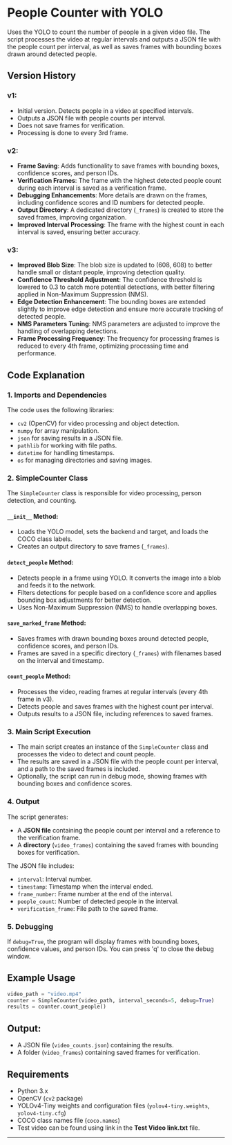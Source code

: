 # People Counter with YOLO

Uses the YOLO to count the number of people in a given video file. The script processes the video at regular intervals and outputs a JSON file with the people count per interval, as well as saves frames with bounding boxes drawn around detected people.

## Version History

### v1:

- Initial version. Detects people in a video at specified intervals.
- Outputs a JSON file with people counts per interval.
- Does not save frames for verification.
- Processing is done to every 3rd frame.

### v2:

- **Frame Saving**: Adds functionality to save frames with bounding boxes, confidence scores, and person IDs.
- **Verification Frames**: The frame with the highest detected people count during each interval is saved as a verification frame.
- **Debugging Enhancements**: More details are drawn on the frames, including confidence scores and ID numbers for detected people.
- **Output Directory**: A dedicated directory (`_frames`) is created to store the saved frames, improving organization.
- **Improved Interval Processing**: The frame with the highest count in each interval is saved, ensuring better accuracy.

### v3:

- **Improved Blob Size**: The blob size is updated to (608, 608) to better handle small or distant people, improving detection quality.
- **Confidence Threshold Adjustment**: The confidence threshold is lowered to 0.3 to catch more potential detections, with better filtering applied in Non-Maximum Suppression (NMS).
- **Edge Detection Enhancement**: The bounding boxes are extended slightly to improve edge detection and ensure more accurate tracking of detected people.
- **NMS Parameters Tuning**: NMS parameters are adjusted to improve the handling of overlapping detections.
- **Frame Processing Frequency**: The frequency for processing frames is reduced to every 4th frame, optimizing processing time and performance.

## Code Explanation

### 1. **Imports and Dependencies**

The code uses the following libraries:

- `cv2` (OpenCV) for video processing and object detection.
- `numpy` for array manipulation.
- `json` for saving results in a JSON file.
- `pathlib` for working with file paths.
- `datetime` for handling timestamps.
- `os` for managing directories and saving images.

### 2. **SimpleCounter Class**

The `SimpleCounter` class is responsible for video processing, person detection, and counting.

#### `__init__` Method:

- Loads the YOLO model, sets the backend and target, and loads the COCO class labels.
- Creates an output directory to save frames (`_frames`).

#### `detect_people` Method:

- Detects people in a frame using YOLO. It converts the image into a blob and feeds it to the network.
- Filters detections for people based on a confidence score and applies bounding box adjustments for better detection.
- Uses Non-Maximum Suppression (NMS) to handle overlapping boxes.

#### `save_marked_frame` Method:

- Saves frames with drawn bounding boxes around detected people, confidence scores, and person IDs.
- Frames are saved in a specific directory (`_frames`) with filenames based on the interval and timestamp.

#### `count_people` Method:

- Processes the video, reading frames at regular intervals (every 4th frame in v3).
- Detects people and saves frames with the highest count per interval.
- Outputs results to a JSON file, including references to saved frames.

### 3. **Main Script Execution**

- The main script creates an instance of the `SimpleCounter` class and processes the video to detect and count people.
- The results are saved in a JSON file with the people count per interval, and a path to the saved frames is included.
- Optionally, the script can run in debug mode, showing frames with bounding boxes and confidence scores.

### 4. **Output**

The script generates:

- A **JSON file** containing the people count per interval and a reference to the verification frame.
- A **directory** (`video_frames`) containing the saved frames with bounding boxes for verification.

The JSON file includes:

- `interval`: Interval number.
- `timestamp`: Timestamp when the interval ended.
- `frame_number`: Frame number at the end of the interval.
- `people_count`: Number of detected people in the interval.
- `verification_frame`: File path to the saved frame.

### 5. **Debugging**

If `debug=True`, the program will display frames with bounding boxes, confidence values, and person IDs. You can press 'q' to close the debug window.

## Example Usage

```python
video_path = "video.mp4"
counter = SimpleCounter(video_path, interval_seconds=5, debug=True)
results = counter.count_people()
```

## Output:

- A JSON file (`video_counts.json`) containing the results.
- A folder (`video_frames`) containing saved frames for verification.

## Requirements

- Python 3.x
- OpenCV (`cv2` package)
- YOLOv4-Tiny weights and configuration files (`yolov4-tiny.weights`, `yolov4-tiny.cfg`)
- COCO class names file (`coco.names`)
- Test video can be found using link in the **Test Video link.txt** file.

---
